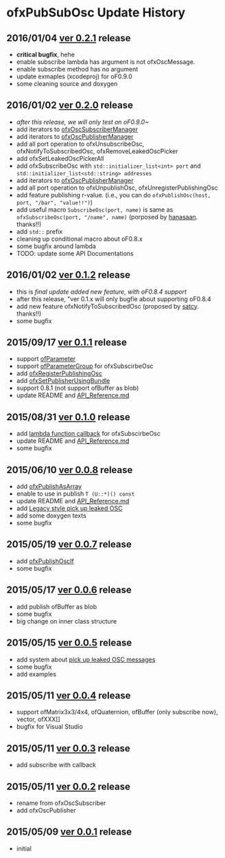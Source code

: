 # ofxPubSubOsc Update History

## 2016/01/04 [ver 0.2.1](releases/tag/v2_0_1) release

* **critical bugfix**, hehe
* enable subscribe lambda has argument is not ofxOscMessage.
* enable subscribe method has no argument
* update exmaples (xcodeproj) for oF0.9.0
* some cleaning source and doxygen

## 2016/01/02 [ver 0.2.0](releases/tag/v0_2_0) release

* *after this release, we will only test on oF0.9.0~*
* add iterators to [ofxOscSubscriberManager](API_Reference.md#Advanced_ofxOscSubscriberManager)
* add iterators to [ofxOscPublisherManager](API_Reference.md#Advanced_ofxOscPublisherManager)
* add all port operation to ofxUnsubscribeOsc, ofxNotifyToSubscribedOsc, ofxRemoveLeakedOscPicker
* add ofxSetLeakedOscPickerAll
* add ofxSubscribeOsc with `std::initializer_list<int> port` and `std::initializer_list<std::string> addresses`
* add iterators to [ofxOscPublisherManager](API_Reference.md#Advanced_ofxOscPublisherManager)
* add all port operation to ofxUnpublishOsc, ofxUnregisterPublishingOsc
* add feature publishing r-value. (i.e., you can do `ofxPublishOsc(host, port, "/bar", "value!!")`)
* add useful macro `SubscribeOsc(port, name)` is same as `ofxSubscribeOsc(port, "/name", name)` (porposed by [hanasaan](https://github.com/hanasaan). thanks!!)
* add `std::` prefix
* cleaning up conditional macro about oF0.8.x
* some bugfix around lambda
* TODO: update some API Documentations

## 2016/01/02 [ver 0.1.2](releases/tag/v0_1_2) release

* this is *final update added new feature, with oF0.8.4 support*
* after this release, "ver 0.1.x will only bugfie about supporting oF0.8.4
* add new feature ofxNotifyToSubscribedOsc (proposed by [satcy](http://github.com/satcy/). thanks!!)
* some bugfix

## 2015/09/17 [ver 0.1.1](releases/tag/v0_1_1) release

* support [ofParameter](#SupportedTypes_ofParameter)
* support [ofParameterGroup](API_Reference.md#Advanced_how_to_subscribe_ofParameterGroup) for ofxSubscirbeOsc
* add [ofxRegisterPublishingOsc](#ofxRegisterPublishingOsc)
* add [ofxSetPublisherUsingBundle](API_Reference.md#ofxSetPublisherUsingBundle)
* support 0.8.1 (not support ofBuffer as blob)
* update README and [API_Reference.md](API_Reference.md)

## 2015/08/31 [ver 0.1.0](releases/tag/v0_1_0) release

* add [lambda function callback](API_Reference.md#API_lambda_callback) for ofxSubscirbeOsc
* update README and [API_Reference.md](API_Reference.md)
* some bugfix

## 2015/06/10 [ver 0.0.8](releases/tag/v0_0_8) release

* add [ofxPublishAsArray](API_Reference.md#API_ofxPublishAsArray)
* enable to use in publish `T (U::*)() const`
* update README and [API_Reference.md](API_Reference.md)
* add [Legacy style pick up leaked OSC](API_Reference.md#Advanced_LegacyStylePickUpLeakedOSCMessage)
* add some doxygen texts
* some bugfix

## 2015/05/19 [ver 0.0.7](releases/tag/v0_0_7) release

* add [ofxPublishOscIf](API_Reference.md#API_ofxPublishOscIf)
* some bugfix

## 2015/05/17 [ver 0.0.6](releases/tag/v0_0_6) release

* add publish ofBuffer as blob
* some bugfix
* big change on inner class structure

## 2015/05/15 [ver 0.0.5](releases/tag/v0_0_5) release

* add system about [pick up leaked OSC messages](API_Reference.md#API_ofxSetLeakedOscPicker)
* some bugfix
* add examples

## 2015/05/11 [ver 0.0.4](releases/tag/v0_0_4) release

* support ofMatrix3x3/4x4, ofQuaternion, ofBuffer (only subscribe now), vector<ofXXX>, ofXXX[]
* bugfix for Visual Studio

## 2015/05/11 [ver 0.0.3](releases/tag/v0_0_3) release

* add subscribe with callback

## 2015/05/11 [ver 0.0.2](releases/tag/v0_0_2) release

* rename from ofxOscSubscriber
* add ofxOscPublisher

## 2015/05/09 [ver 0.0.1](releases/tag/v0_0_1) release

* initial
